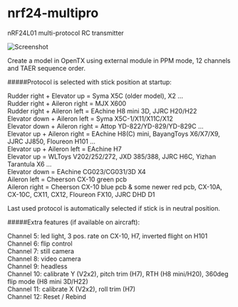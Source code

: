 # nrf24-multipro
nRF24L01 multi-protocol RC transmitter

![Screenshot](http://i.imgur.com/AeMJKzT.jpg)

Create a model in OpenTX using external module in PPM mode, 12 channels and TAER sequence order.

#####Protocol is selected with stick position at startup:

Rudder right + Elevator up = Syma X5C (older model), X2 ...  
Rudder right + Aileron right = MJX X600  
Rudder right + Aileron left = EAchine H8 mini 3D, JJRC H20/H22   
Elevator down + Aileron left = Syma X5C-1/X11/X11C/X12  
Elevator down + Aileron right = Attop YD-822/YD-829/YD-829C ...  
Elevator up + Aileron right = EAchine H8(C) mini, BayangToys X6/X7/X9, JJRC JJ850, Floureon H101 ...  
Elevator up + Aileron left = EAchine H7  
Elevator up = WLToys V202/252/272, JXD 385/388, JJRC H6C, Yizhan Tarantula X6 ...  
Elevator down = EAchine CG023/CG031/3D X4  
Aileron left = Cheerson CX-10 green pcb  
Aileron right = Cheerson CX-10 blue pcb & some newer red pcb, CX-10A, CX-10C, CX11, CX12, Floureon FX10, JJRC DHD D1  

Last used protocol is automatically selected if stick is in neutral position.

#####Extra features (if available on aircraft):

Channel 5: led light, 3 pos. rate on CX-10, H7, inverted flight on H101  
Channel 6: flip control  
Channel 7: still camera  
Channel 8: video camera  
Channel 9: headless  
Channel 10: calibrate Y (V2x2), pitch trim (H7), RTH (H8 mini/H20), 360deg flip mode (H8 mini 3D/H22)  
Channel 11: calibrate X (V2x2), roll trim (H7)  
Channel 12: Reset / Rebind  
